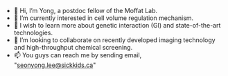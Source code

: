 - 👋 Hi, I’m Yong, a postdoc fellow of the Moffat Lab.
- 👀 I’m currently interested in cell volume regulation mechanism.
- 🌱 I wish to learn more about genetic interaction (GI) and state-of-the-art technologies.
- 💞️ I’m looking to collaborate on recently developed imaging technology and high-throughput chemical screening.
- 📫 You guys can reach me by sending email, "seonyong.lee@sickkids.ca"
